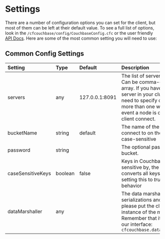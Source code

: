# Settings

There are a number of configuration options you can set for the client, but most of them can be left at their default value. To see a full list of options, look in the `/cfcouchbase/config/CouchbaseConfig.cfc` or the user friendly [API Docs](http://apidocs.ortussolutions.com/cfcouchbase/2.0.0). Here are some of the most common setting you will need to use:

## Common Config Settings

| Setting | Type | Default | Description |
| :--- | :--- | :--- | :--- |
| servers | any | 127.0.0.1:8091 | The list of servers to connect to. Can be comma-delimited list or an array. If you have more than one server in your cluster, you only need to specify one, but adding more than one will help in the event a node is down when the client connect. |
| bucketName | string | default | The name of the bucket to connect to on the cluster. This is case-sensitive |
| password | string |  | The optional password of the bucket. |
| caseSensitiveKeys | boolean | false | Keys in Couchbase are case sensitive by, the SDK by default converts all keys to lowercase, setting this to _true_ will prevent this behavior |
| dataMarshaller | any |  | The data marshaller to use for serializations and deserializations, please put the class path or the instance of the marshaller to use. Remember that it must implement our interface: `cfcouchbase.data.IDataMarshaller` |

